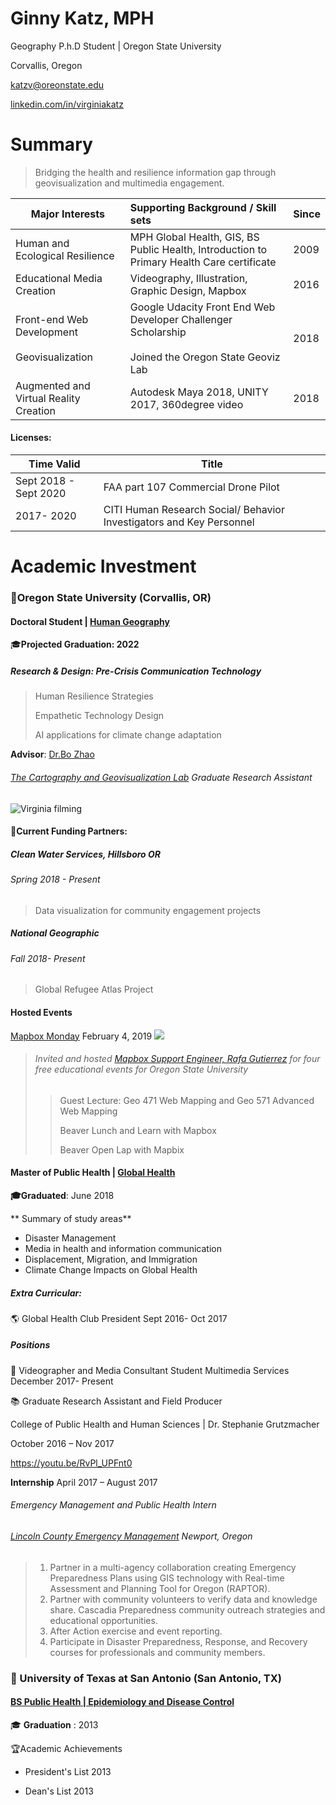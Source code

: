 # Ginny Katz, MPH
Geography P.h.D Student | Oregon State University 

Corvallis, Oregon

katzv@oreonstate.edu

[linkedin.com/in/virginiakatz](https://www.linkedin.com/in/virginiakatz)

# Summary

> Bridging the health and resilience information gap through geovisualization and  multimedia engagement.



| Major Interests                                       | Supporting Background / Skill sets                           | Since |
| ----------------------------------------------------- | :----------------------------------------------------------- | ----- |
| Human and Ecological Resilience                       | MPH Global Health, GIS, BS Public Health, Introduction to Primary Health Care certificate | 2009  |
| Educational Media Creation                            | Videography, Illustration, Graphic Design, Mapbox            | 2016  |
| Front-end Web Development<br /><br />Geovisualization | Google Udacity Front End Web Developer Challenger Scholarship<br /><br />Joined the Oregon State Geoviz Lab | 2018  |
| Augmented and Virtual Reality Creation                | Autodesk Maya 2018, UNITY 2017, 360degree video              | 2018  |

#### Licenses: 

| Time Valid            | Title                                                        |
| --------------------- | ------------------------------------------------------------ |
| Sept 2018 - Sept 2020 | FAA part 107 Commercial Drone Pilot                          |
| 2017- 2020            | CITI Human Research Social/ Behavior Investigators and Key Personnel |



# Academic Investment

### 🏫Oregon State University (Corvallis, OR)

#### Doctoral Student | [Human Geography](http://ceoas.oregonstate.edu/academics/geography/)

🎓**Projected Graduation: 2022**

##### Research & Design: Pre-Crisis Communication Technology 

> Human Resilience Strategies
>
>  Empathetic Technology Design
>
> AI applications for climate change adaptation

**Advisor**: [Dr.Bo Zhao](http://ceoas.oregonstate.edu/profile/zhao/)

######  [The Cartography and Geovisualization Lab](https://geoviz.ceoas.oregonstate.edu/) Graduate Research Assistant

![Virginia filming ](img/bo_cam.jpg)

#### 🤝Current Funding Partners: 

#####  Clean Water Services, Hillsboro OR 

###### Spring 2018 - Present

> Data visualization for community engagement projects

##### National Geographic 

###### Fall 2018- Present

> Global Refugee Atlas Project



#### Hosted Events

[Mapbox Monday](https://www.instagram.com/p/BtPWpKEg1w1/) February 4, 2019 ![](C:\Workspace\gkresume\img\Mapbox-Graphic.jpg)

> ###### Invited and hosted [Mapbox Support Engineer,  Rafa Gutierrez](https://www.mapbox.com/about/team/rafa-gutierrez/) for four free educational events for Oregon State University
>
> > Guest Lecture: Geo 471 Web Mapping and Geo 571 Advanced Web Mapping 
> >
> > Beaver Lunch and Learn with Mapbox
> >
> > Beaver Open Lap with Mapbix



#### **Master of Public Health | [Global Health](https://health.oregonstate.edu/gh/mph)**

**🎓Graduated**: June 2018

** Summary of study areas**

- Disaster Management 
- Media in health and information communication
- Displacement, Migration, and Immigration 
- Climate Change Impacts on Global Health

##### **Extra Curricular:** 

🌎 Global Health Club President 
Sept 2016- Oct 2017

##### **Positions** 

🎥 Videographer and Media Consultant
Student Multimedia Services 
December 2017- Present

📚 Graduate Research Assistant and Field Producer 


College of Public Health and Human Sciences | Dr. Stephanie Grutzmacher


October 2016 – Nov 2017 

https://youtu.be/RvPl_UPFnt0





**Internship** April 2017 – August 2017

###### Emergency Management and Public Health Intern

###### [Lincoln County Emergency Management](http://www.co.lincoln.or.us/emergencymanagement)  Newport, Oregon

> 1) Partner in a multi-agency collaboration creating Emergency Preparedness Plans using GIS technology with Real-time Assessment and Planning Tool for Oregon (RAPTOR). 
> 2) Partner with community volunteers to verify data and knowledge share. 
> Cascadia Preparedness community outreach strategies and educational opportunities. 
> 3) After Action exercise and event reporting.
> 4) Participate in Disaster Preparedness, Response, and Recovery courses for professionals and community members.  

### 🏫 University of Texas at San Antonio (San Antonio, TX)

#### [BS Public Health | Epidemiology and Disease Control](http://catalog.utsa.edu/undergraduate/liberalfinearts/sociology/#publichealth_edc_conc)

🎓 **Graduation** : 2013

🏆Academic Achievements

- President's List 2013

- Dean's List 2013



